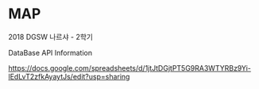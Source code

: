 # MAP
2018 DGSW 나르샤 - 2학기

DataBase API Information

https://docs.google.com/spreadsheets/d/1jtJtDGjtPT5G9RA3WTYRBz9Yi-lEdLvT2zfkAyaytJs/edit?usp=sharing
